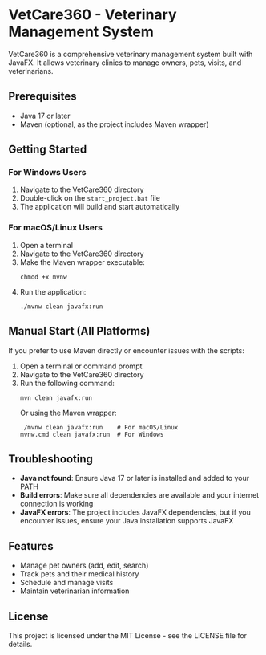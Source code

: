 # VetCare360 - Veterinary Management System

VetCare360 is a comprehensive veterinary management system built with JavaFX. It allows veterinary clinics to manage owners, pets, visits, and veterinarians.

## Prerequisites

- Java 17 or later
- Maven (optional, as the project includes Maven wrapper)

## Getting Started

### For Windows Users

1. Navigate to the VetCare360 directory
2. Double-click on the `start_project.bat` file
3. The application will build and start automatically

### For macOS/Linux Users

1. Open a terminal
2. Navigate to the VetCare360 directory
3. Make the Maven wrapper executable:
   ```
   chmod +x mvnw
   ```
4. Run the application:
   ```
   ./mvnw clean javafx:run
   ```

## Manual Start (All Platforms)

If you prefer to use Maven directly or encounter issues with the scripts:

1. Open a terminal or command prompt
2. Navigate to the VetCare360 directory
3. Run the following command:
   ```
   mvn clean javafx:run
   ```
   Or using the Maven wrapper:
   ```
   ./mvnw clean javafx:run    # For macOS/Linux
   mvnw.cmd clean javafx:run  # For Windows
   ```

## Troubleshooting

- **Java not found**: Ensure Java 17 or later is installed and added to your PATH
- **Build errors**: Make sure all dependencies are available and your internet connection is working
- **JavaFX errors**: The project includes JavaFX dependencies, but if you encounter issues, ensure your Java installation supports JavaFX

## Features

- Manage pet owners (add, edit, search)
- Track pets and their medical history
- Schedule and manage visits
- Maintain veterinarian information

## License

This project is licensed under the MIT License - see the LICENSE file for details.